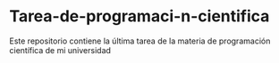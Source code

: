 # Tarea-de-programaci-n-cientifica
Este repositorio contiene la última tarea de la materia de programación científica de mi universidad
